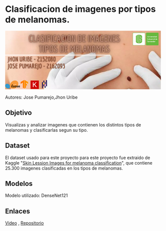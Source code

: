 # Clasificacion de imagenes por tipos de melanomas.

![Banner](https://github.com/josepuma02020/Proyecto-Intelgencia-Artificial---Clasificacion-de-imagenes-por-tipo-de-melanoma/blob/main/Banner.png)

Autores: Jose Pumarejo,Jhon Uribe

## Objetivo

Visualizas y analizar imagenes que contienen los distintos tipos de melanomas y clasificarlas segun su tipo.

## Dataset

El dataset usado para este proyecto para este proyecto fue extraido de Kaggle "[Skin Lession Images for melanoma classification](https://www.kaggle.com/datasets/andrewmvd/isic-2019)", que contiene 25.300 imagenes clasificadas en los tipos de melanomas.

## Modelos

Modelo utilizado: DenseNet121

## Enlaces

[Video](https://youtu.be/ckY6hOILRRM) , [Repositorio](https://github.com/josepuma02020/Proyecto-Intelgencia-Artificial---Clasificacion-de-imagenes-por-tipo-de-melanoma)
